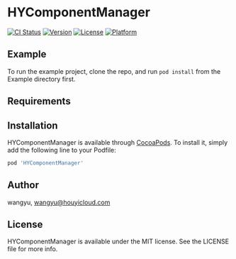 # HYComponentManager

[![CI Status](https://img.shields.io/travis/wangyu/HYComponentManager.svg?style=flat)](https://travis-ci.org/wangyu/HYComponentManager)
[![Version](https://img.shields.io/cocoapods/v/HYComponentManager.svg?style=flat)](https://cocoapods.org/pods/HYComponentManager)
[![License](https://img.shields.io/cocoapods/l/HYComponentManager.svg?style=flat)](https://cocoapods.org/pods/HYComponentManager)
[![Platform](https://img.shields.io/cocoapods/p/HYComponentManager.svg?style=flat)](https://cocoapods.org/pods/HYComponentManager)

## Example

To run the example project, clone the repo, and run `pod install` from the Example directory first.

## Requirements

## Installation

HYComponentManager is available through [CocoaPods](https://cocoapods.org). To install
it, simply add the following line to your Podfile:

```ruby
pod 'HYComponentManager'
```

## Author

wangyu, wangyu@houyicloud.com

## License

HYComponentManager is available under the MIT license. See the LICENSE file for more info.
